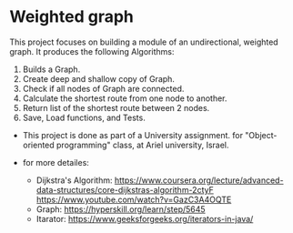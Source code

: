 # Weighted graph
This project focuses on building a module of an undirectional, weighted graph.
It produces the following Algorithms:
1) Builds a Graph.
2) Create deep and shallow copy of Graph.
3) Check if all nodes of Graph are connected.
4) Calculate the shortest route from one node to another.
5) Return list of the shortest route between 2 nodes.
6) Save, Load functions, and Tests. 

* This project is done as part of a University assignment. for "Object-oriented programming" 
class, at Ariel university, Israel.

* for more detailes:
   * Dijkstra's Algorithm: https://www.coursera.org/lecture/advanced-data-structures/core-dijkstras-algorithm-2ctyF
    https://www.youtube.com/watch?v=GazC3A4OQTE
   * Graph: https://hyperskill.org/learn/step/5645
   * Itarator: https://www.geeksforgeeks.org/iterators-in-java/
